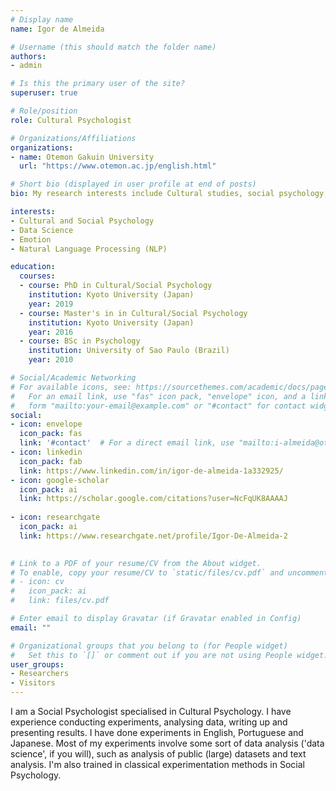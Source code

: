 ```yaml
---
# Display name
name: Igor de Almeida

# Username (this should match the folder name)
authors:
- admin

# Is this the primary user of the site?
superuser: true

# Role/position
role: Cultural Psychologist

# Organizations/Affiliations
organizations:
- name: Otemon Gakuin University
  url: "https://www.otemon.ac.jp/english.html"

# Short bio (displayed in user profile at end of posts)
bio: My research interests include Cultural studies, social psychology, and data science.

interests:
- Cultural and Social Psychology
- Data Science
- Emotion
- Natural Language Processing (NLP)

education:
  courses:
  - course: PhD in Cultural/Social Psychology
    institution: Kyoto University (Japan)
    year: 2019
  - course: Master's in in Cultural/Social Psychology
    institution: Kyoto University (Japan)
    year: 2016
  - course: BSc in Psychology
    institution: University of Sao Paulo (Brazil) 
    year: 2010

# Social/Academic Networking
# For available icons, see: https://sourcethemes.com/academic/docs/page-builder/#icons
#   For an email link, use "fas" icon pack, "envelope" icon, and a link in the
#   form "mailto:your-email@example.com" or "#contact" for contact widget.
social:
- icon: envelope
  icon_pack: fas
  link: '#contact'  # For a direct email link, use "mailto:i-almeida@otemon.ac.jp".
- icon: linkedin
  icon_pack: fab
  link: https://www.linkedin.com/in/igor-de-almeida-1a332925/
- icon: google-scholar
  icon_pack: ai
  link: https://scholar.google.com/citations?user=NcFqUK8AAAAJ
  
- icon: researchgate
  icon_pack: ai
  link: https://www.researchgate.net/profile/Igor-De-Almeida-2
  

# Link to a PDF of your resume/CV from the About widget.
# To enable, copy your resume/CV to `static/files/cv.pdf` and uncomment the lines below.
# - icon: cv
#   icon_pack: ai
#   link: files/cv.pdf

# Enter email to display Gravatar (if Gravatar enabled in Config)
email: ""

# Organizational groups that you belong to (for People widget)
#   Set this to `[]` or comment out if you are not using People widget.
user_groups:
- Researchers
- Visitors
---
```


I am a Social Psychologist specialised in Cultural Psychology. I have experience conducting experiments, analysing data, writing up and presenting results. I have done experiments in English, Portuguese and Japanese.
Most of my experiments involve some sort of data analysis ('data science', if you will), such as analysis of public (large) datasets and text analysis. I'm also trained in classical experimentation methods in Social Psychology. 

